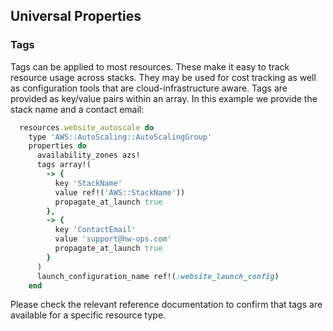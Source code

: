 ## Universal Properties

### Tags
Tags can be applied to most resources. These make it easy to track
resource usage across stacks. They may be used for cost tracking as
well as configuration tools that are cloud-infrastructure aware. Tags
are provided as key/value pairs within an array. In this example we
provide the stack name and a contact email:

```ruby
  resources.website_autoscale do
    type 'AWS::AutoScaling::AutoScalingGroup'
    properties do
      availability_zones azs!
      tags array!(
        -> {
          key 'StackName'
          value ref!('AWS::StackName'))
          propagate_at_launch true
        },
        -> {
          key 'ContactEmail'
          value 'support@hw-ops.com'
          propagate_at_launch true
        }
      )
      launch_configuration_name ref!(:website_launch_config)
    end
```

Please check the relevant reference documentation to confirm that tags
are available for a specific resource type.
